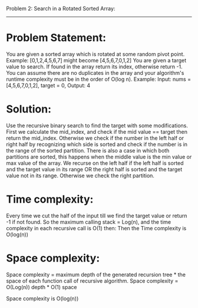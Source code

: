 Problem 2: Search in a Rotated Sorted Array:
**********************************************************
Problem Statement:
=================
You are given a sorted array which is rotated at some random pivot point.
Example: [0,1,2,4,5,6,7] might become [4,5,6,7,0,1,2]
You are given a target value to search. If found in the array return its index, otherwise return -1.
You can assume there are no duplicates in the array and your algorithm's runtime complexity must be in the order of O(log n).
Example:
Input: nums = [4,5,6,7,0,1,2], target = 0, Output: 4


Solution:
=========
Use the recursive binary search to find the target with some modifications.
First we calculate the mid_index, and check if the mid value == target then return the mid_index.
Otherwise we check if the number in the left half or right half by recognizing which side is sorted and check if the number is in the range of the sorted partition. There is also a case in which both partitions are sorted, this happens when the middle value is the min value or max value of the array.
We recurse on the left half if the left half is sorted and the target value in its range OR the right half is sorted and the target value not in its range. Otherwise we check the right partition.

Time complexity:
=================
Every time we cut the half of the input till we find the target value or return -1 if not found.
 So the maximum calling stack = Log(n), and the time complexity in each recursive call is O(1) then:
Then the Time complexity is O(log(n))

Space complexity:
=================
Space complexity = maximum depth of the generated recursion tree  * the space of each function call of recursive algorithm.
Space complexity = O(Log(n)) depth * O(1) space

Space complexity is O(log(n))
